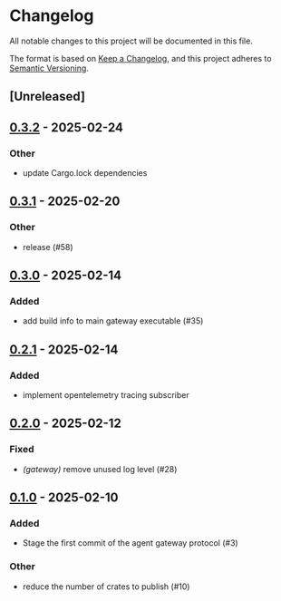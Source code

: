 # Changelog

All notable changes to this project will be documented in this file.

The format is based on [Keep a Changelog](https://keepachangelog.com/en/1.0.0/),
and this project adheres to [Semantic Versioning](https://semver.org/spec/v2.0.0.html).

## [Unreleased]

## [0.3.2](https://github.com/agntcy/agp/compare/agp-gw-v0.3.1...agp-gw-v0.3.2) - 2025-02-24

### Other

- update Cargo.lock dependencies

## [0.3.1](https://github.com/agntcy/agp/compare/agp-gw-v0.3.0...agp-gw-v0.3.1) - 2025-02-20

### Other

- release (#58)

## [0.3.0](https://github.com/agntcy/agp/compare/agp-gw-v0.2.1...agp-gw-v0.3.0) - 2025-02-14

### Added

- add build info to main gateway executable (#35)

## [0.2.1](https://github.com/agntcy/agp/compare/agp-gw-v0.2.0...agp-gw-v0.2.1) - 2025-02-14

### Added

- implement opentelemetry tracing subscriber

## [0.2.0](https://github.com/agntcy/agp/compare/agp-gw-v0.1.0...agp-gw-v0.2.0) - 2025-02-12

### Fixed

- *(gateway)* remove unused log level (#28)

## [0.1.0](https://github.com/agntcy/agp/releases/tag/agp-gw-v0.1.0) - 2025-02-10

### Added

- Stage the first commit of the agent gateway protocol (#3)

### Other

- reduce the number of crates to publish (#10)
